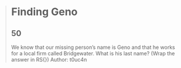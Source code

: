 > # Finding Geno
> ## 50
> We know that our missing person’s name is Geno and that he works for a local firm called Bridgewater. What is his last name? (Wrap the answer in RS{})
> Author: t0uc4n
